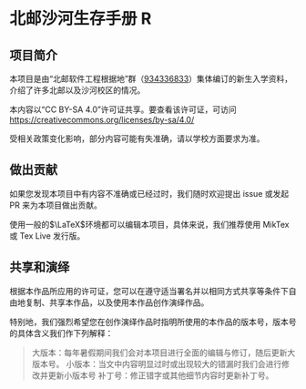 # 北邮沙河生存手册 R

## 项目简介

本项目是由“北邮软件工程根据地”群（[934336833](https://jq.qq.com/?_wv=1027&k=aKm4tfjX)）集体编订的新生入学资料，介绍了许多北邮以及沙河校区的情况。

本内容以“CC BY-SA 4.0”许可证共享。要查看该许可证，可访问<https://creativecommons.org/licenses/by-sa/4.0/>

受相关政策变化影响，部分内容可能有失准确，请以学校方面要求为准。

## 做出贡献

如果您发现本项目中有内容不准确或已经过时，我们随时欢迎提出 issue 或发起 PR 来为本项目做出贡献。

使用一般的$\LaTeX$环境都可以编辑本项目，具体来说，我们推荐使用 MikTex 或 Tex Live 发行版。

## 共享和演绎

根据本作品所应用的许可证，您可以在遵守适当署名并以相同方式共享等条件下自由地复制、共享本作品，以及使用本作品创作演绎作品。

特别地，我们强烈希望您在创作演绎作品时指明所使用的本作品的版本号，版本号的具体含义我们作下列解释：

> 大版本：每年暑假期间我们会对本项目进行全面的编辑与修订，随后更新大版本号。
> 小版本：当文中内容明显过时或出现较大的错漏时我们会进行修改并更新小版本号
> 补丁号：修正错字或其他细节内容时更新补丁号。
